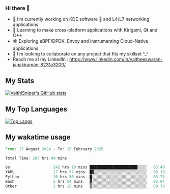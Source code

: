 ### Hi there 👋

- 🔭 I’m currently working on KDE software 💓 and L4/L7 networking applications 
- 📖 Learning to make cross-platform applications with Kirigami, Qt and C++
- 🕸️ Exploring eBPF/DPDK, Envoy and instrumenting Cloud-Native applications. 
- 👯 I’m looking to collaborate on any project that fits my skillset ^_^
- Reach me at my LinkedIn : https://www.linkedin.com/in/vaitheeswaran-janakiraman-8231a3200/

## My Stats
[![VaithiSniper's GitHub stats](https://github-readme-stats.vercel.app/api?username=VaithiSniper&hide=stars&theme=radical)](https://github.com/anuraghazra/github-readme-stats)

## My Top Languages

[![Top Langs](https://github-readme-stats.vercel.app/api/top-langs/?username=VaithiSniper&layout=compact)](https://github.com/anuraghazra/github-readme-stats)

## My wakatime usage

<!--START_SECTION:waka-->

```rust
From: 17 August 2024 - To: 15 February 2025

Total Time: 287 hrs 49 mins

Go                   242 hrs 10 mins █████████████████████░░░░   83.49 %
YAML                 17 hrs 57 mins  █▓░░░░░░░░░░░░░░░░░░░░░░░   06.19 %
Python               10 hrs 50 mins  █░░░░░░░░░░░░░░░░░░░░░░░░   03.74 %
Bash                 5 hrs 54 mins   ▓░░░░░░░░░░░░░░░░░░░░░░░░   02.04 %
Other                2 hrs 15 mins   ▒░░░░░░░░░░░░░░░░░░░░░░░░   00.78 %
```

<!--END_SECTION:waka-->
